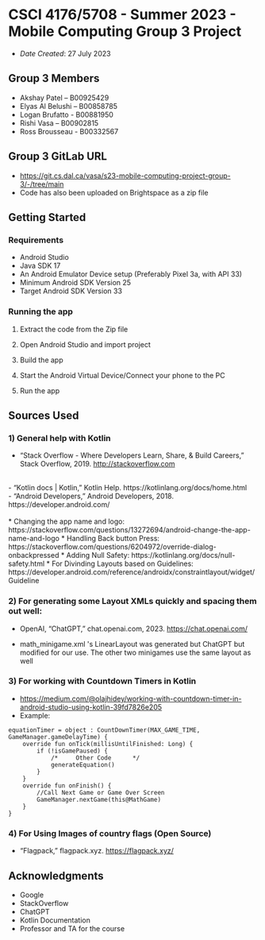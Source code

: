 # CSCI 4176/5708 - Summer 2023 - Mobile Computing Group 3 Project


* *Date Created*: 27 July 2023


## Group 3 Members

* Akshay Patel – B00925429
* Elyas Al Belushi – B00858785
* Logan Brufatto - B00881950
* Rishi Vasa – B00902815
* Ross Brousseau - B00332567


## Group 3 GitLab URL
* https://git.cs.dal.ca/vasa/s23-mobile-computing-project-group-3/-/tree/main
 * Code has also been uploaded on Brightspace as a zip file

## Getting Started

### Requirements
* Android Studio
* Java SDK 17
* An Android Emulator Device setup (Preferably Pixel 3a, with API 33)
* Minimum Android SDK Version 25
* Target Android SDK Version 33

### Running the app

1) Extract the code from the Zip file

2) Open Android Studio and import project

3) Build the app

4) Start the Android Virtual Device/Connect your phone to the PC

5) Run the app


## Sources Used

### 1) General help with Kotlin
- “Stack Overflow - Where Developers Learn, Share, & Build Careers,” Stack Overflow, 2019. http://stackoverflow.com
<br />
- “Kotlin docs | Kotlin,” Kotlin Help. https://kotlinlang.org/docs/home.html
 <br />
- “Android Developers,” Android Developers, 2018. https://developer.android.com/
<br /> <br />
* Changing the app name and logo: https://stackoverflow.com/questions/13272694/android-change-the-app-name-and-logo
* Handling Back button Press: https://stackoverflow.com/questions/6204972/override-dialog-onbackpressed
* Adding Null Safety: https://kotlinlang.org/docs/null-safety.html
* For Divinding Layouts based on Guidelines: https://developer.android.com/reference/androidx/constraintlayout/widget/Guideline

### 2) For generating some Layout XMLs quickly and spacing them out well:
- OpenAI, “ChatGPT,” chat.openai.com, 2023. https://chat.openai.com/  
* math_minigame.xml 's LinearLayout was generated but ChatGPT but modified for our use. The other two minigames use the same layout as well

### 3) For working with Countdown Timers in Kotlin
* https://medium.com/@olajhidey/working-with-countdown-timer-in-android-studio-using-kotlin-39fd7826e205
* Example:
```
equationTimer = object : CountDownTimer(MAX_GAME_TIME, GameManager.gameDelayTime) {
    override fun onTick(millisUntilFinished: Long) {
        if (!isGamePaused) {
            /*     Other Code      */
            generateEquation()
        }
    }
    override fun onFinish() {
        //Call Next Game or Game Over Screen
        GameManager.nextGame(this@MathGame)
    }
}
```

### 4) For Using Images of country flags (Open Source)
- “Flagpack,” flagpack.xyz. https://flagpack.xyz/

## Acknowledgments

* Google
* StackOverflow
* ChatGPT
* Kotlin Documentation
* Professor and TA for the course



